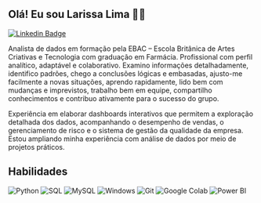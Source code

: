 ## Olá! Eu sou Larissa Lima :wave::smiley:
[![Linkedin Badge](https://img.shields.io/badge/-Larissa%20Lima-blue?style=flat-square&logo=linkedin&logoColor=white)](https://www.linkedin.com/in/larissa-lima-aa94b065/)

Analista de dados em formação pela EBAC – Escola Britânica de Artes Criativas e Tecnologia com graduação em Farmácia. Profissional com perfil analítico, adaptável e colaborativo. Examino informações detalhadamente, identifico padrões, chego a conclusões lógicas e embasadas, ajusto-me facilmente a novas situações, aprendo rapidamente, lido bem com mudanças e imprevistos, trabalho bem em equipe, compartilho conhecimentos e contribuo ativamente para o sucesso do grupo. 

Experiência em elaborar dashboards interativos que permitem a exploração detalhada dos dados, acompanhando o desempenho de vendas, o gerenciamento de risco e o sistema de gestão da qualidade da empresa. Estou ampliando minha experiência com análise de dados por meio de projetos práticos.


## Habilidades

![Python](https://img.shields.io/badge/python-3670A0?style=for-the-badge&logo=python&logoColor=ffdd54)
![SQL](https://img.shields.io/badge/SQL-0078D4?style=for-the-badge&logo=sqlite&logoColor=0078D4&color=000000)
![MySQL](https://img.shields.io/badge/MySQL-00000F?style=for-the-badge&logo=Mysql&logoColor=white)
![Windows](https://img.shields.io/badge/Windows-0078D6?style=for-the-badge&logo=Windows&logoColor=FFFFFF&color=0078D6)
![Git](https://img.shields.io/badge/GIT-E44C30?style=for-the-badge&logo=git&logoColor=white)
![Google Colab](https://img.shields.io/badge/GoogleColab-F38020?style=for-the-badge&logo=googlecolab&logoColor=white)
![Power BI](https://img.shields.io/badge/Power_BI-D9B000?style=for-the-badge&logo=Power%20BI&logoColor=FFFFFF&color=D9B000)
